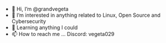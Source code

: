 - 👋 Hi, I’m @grandvegeta
- 👀 I’m interested in anything related to Linux, Open Source and Cybersecurity
- 🌱 Learning anything I could 
- 📫 How to reach me ...
  Discord: vegeta029
  
